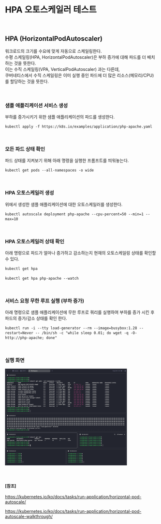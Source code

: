 <br/>

# HPA 오토스케일러 테스트
<br/>

## HPA (HorizontalPodAutoscaler)
워크로드의 크기를 수요에 맞게 자동으로 스케일링한다. <br/>
수평 스케일링(HPA, HorizontalPodAutoscaler)은 부하 증가에 대해 파드를 더 배치하는 것을 뜻한다. <br/>
이는 수직 스케일링(VPA, VerticalPodAutoscaler) 과는 다른데, <br/>
쿠버네티스에서 수직 스케일링은 이미 실행 중인 파드에 더 많은 리소스(메모리/CPU)를 할당하는 것을 뜻한다. <br/>
<br/><br/>

### 샘플 애플리케이션 서비스 생성 
부하를 증가시키기 위한 샘플 애플리케이션의 파드를 생성한다. <br/>
~~~
kubectl apply -f https://k8s.io/examples/application/php-apache.yaml
~~~
<br/>

### 모든 파드 상태 확인 
파드 상태를 지켜보기 위해 아래 명령을 실행한 프롬프트를 띄워놓는다. <br/>
~~~
kubectl get pods --all-namespaces -o wide 
~~~
<br/>

### HPA 오토스케일러 생성 
위에서 생성한 샘플 애플리케이션에 대한 오토스케일러를 생성한다. <br/>
~~~
kubectl autoscale deployment php-apache --cpu-percent=50 --min=1 --max=10
~~~
<br/>

### HPA 오토스케일러 상태 확인
아래 명령으로 파드가 얼마나 증가하고 감소하는지 현재의 오토스케일링 상태를 확인할 수 있다. <br/>
~~~
kubectl get hpa 

kubectl get hpa php-apache --watch
~~~
<br/>

### 서비스 요청 무한 루프 실행 (부하 증가)
아래 명령으로 샘플 애플리케이션에 무한 루프로 쿼리를 실행하여 부하를 증가 시킨 후 파드의 증가/감소 상태를 확인 한다. <br/>
~~~
kubectl run -i --tty load-generator --rm --image=busybox:1.28 --restart=Never -- /bin/sh -c "while sleep 0.01; do wget -q -O- http://php-apache; done"
~~~
<br/>

### 실행 화면 
<img src="./images/hpa-test-01.png" width="80%" /><br/>
<br/><br/>

#### [참조] 

https://kubernetes.io/ko/docs/tasks/run-application/horizontal-pod-autoscale/ <br/>

https://kubernetes.io/ko/docs/tasks/run-application/horizontal-pod-autoscale-walkthrough/ <br/>

<br/><br/><br/>


